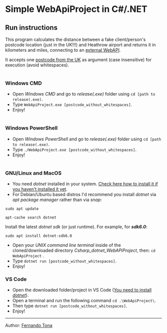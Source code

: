 # **Simple WebApiProject in C#/.NET**
## Run instructions

This program calculates the distance between a fake client/person's postcode location (just in the UK!!!) and Heathrow airport and returns it in kilometers and miles, connecting to an [external WebAPI](https://api.postcodes.io/).

It accepts one [postcode from the UK](https://ukpostcode.org/) as argument (case insensitive) for execution (avoid whitespaces).
<br></br>

### **Windows CMD**

- Open *Windows CMD* and go to *release(.exe)* folder using `cd [path to release(.exe)`.
- Type `WebApiProject.exe [postcode_without_whitespaces]`.
- Enjoy!
<br></br>

### **Windows PowerShell**

- Open *Windows PowerShell* and go to *release(.exe)* folder using `cd [path to release(.exe)`.
- Type `./WebApiProject.exe [postcode_without_whitespaces]`.
- Enjoy!
<br></br>

### **GNU/Linux and MacOS**

- You need *dotnet* installed in your system. [Check here how to install it if you haven't installed it yet](https://docs.microsoft.com/en-us/dotnet/core/install/linux-ubuntu).
- For Debian/Ubuntu based distros I'd recommend you install *dotnet* via *apt package manager* rather than via *snap*:

`sudo apt update`

`apt-cache search dotnet`

Install the latest *dotnet sdk* (or just runtime). For example, for ***sdk6.0***:

`sudo apt install dotnet-sdk6.0`

- Open your *UNIX command line terminal* inside of the cloned/downloaded directory *Csharp_dotnet_WebAPiProject*, then: `cd WebApiProject` .
- Type `dotnet run [postcode_without_whitespaces]`.
- Enjoy!

### **VS Code**

- Open the downloaded folder/project in VS Code ([You need to install *dotnet*](https://docs.microsoft.com/en-us/dotnet/core/install/)).
- Open a terminal and run the following command `cd .\WebApiProject\`.
- Then type `dotnet run [postcode_without_whitespaces]`.
- Enjoy!

___
Author: [Fernando Tona](https://www.linkedin.com/in/fernandotona/)
